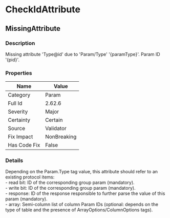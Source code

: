 ﻿---  
uid: Validator_2_62_6  
---

# CheckIdAttribute

## MissingAttribute

### Description

Missing attribute 'Type@id' due to 'Param\/Type' '{paramType}'. Param ID '{pid}'.

### Properties

| Name         | Value       |
| ------------ | ----------- |
| Category     | Param       |
| Full Id      | 2.62.6      |
| Severity     | Major       |
| Certainty    | Certain     |
| Source       | Validator   |
| Fix Impact   | NonBreaking |
| Has Code Fix | False       |

### Details

Depending on the Param.Type tag value, this attribute should refer to an existing protocol items:  
\- read bit: ID of the corresponding group param (mandatory).  
\- write bit: ID of the corresponding group param (mandatory).  
\- response: ID of the response responsible to further parse the value of this param (mandatory).  
\- array: Semi\-column list of column Param IDs (optional: depends on the type of table and the presence of ArrayOptions\/ColumnOptions tags).

